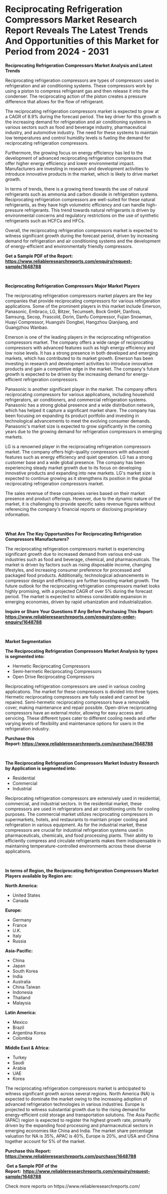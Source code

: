 <p><h1>Reciprocating Refrigeration Compressors Market Research Report Reveals The Latest Trends And Opportunities of this Market for Period from 2024 - 2031</h1></p><p><strong>Reciprocating Refrigeration Compressors Market Analysis and Latest Trends</strong></p>
<p><p>Reciprocating refrigeration compressors are types of compressors used in refrigeration and air conditioning systems. These compressors work by using a piston to compress refrigerant gas and then release it into the condenser. The reciprocating action of the piston creates a pressure difference that allows for the flow of refrigerant.</p><p>The reciprocating refrigeration compressors market is expected to grow at a CAGR of 8.9% during the forecast period. The key driver for this growth is the increasing demand for refrigeration and air conditioning systems in various sectors such as food and beverage industry, pharmaceutical industry, and automotive industry. The need for these systems to maintain low temperatures and control humidity levels is fueling the demand for reciprocating refrigeration compressors.</p><p>Furthermore, the growing focus on energy efficiency has led to the development of advanced reciprocating refrigeration compressors that offer higher energy efficiency and lower environmental impact. Manufacturers are investing in research and development activities to introduce innovative products in the market, which is likely to drive market growth.</p><p>In terms of trends, there is a growing trend towards the use of natural refrigerants such as ammonia and carbon dioxide in refrigeration systems. Reciprocating refrigeration compressors are well-suited for these natural refrigerants, as they have high volumetric efficiency and can handle high-pressure refrigerants. This trend towards natural refrigerants is driven by environmental concerns and regulatory restrictions on the use of synthetic refrigerants such as HCFCs and HFCs.</p><p>Overall, the reciprocating refrigeration compressors market is expected to witness significant growth during the forecast period, driven by increasing demand for refrigeration and air conditioning systems and the development of energy-efficient and environmentally friendly compressors.</p></p>
<p><strong>Get a Sample PDF of the Report:&nbsp; <a href="https://www.reliableresearchreports.com/enquiry/request-sample/1648788">https://www.reliableresearchreports.com/enquiry/request-sample/1648788</a></strong></p>
<p>&nbsp;</p>
<p><strong>Reciprocating Refrigeration Compressors Major Market Players</strong></p>
<p><p>The reciprocating refrigeration compressors market players are the key companies that provide reciprocating compressors for various refrigeration applications. Some of the prominent players in this market include Emerson, Panasonic, Embraco, LG, Bitzer, Tecumseh, Bock GmbH, Danfoss, Samsung, Secop, Frascold, Dorin, Danfu Compressor, Fujian Snowman, Huayi Compressor, Huangshi Dongbei, Hangzhou Qianjiang, and Guangzhou Wanbao.</p><p>Emerson is one of the leading players in the reciprocating refrigeration compressors market. The company offers a wide range of reciprocating compressors with advanced features such as high energy efficiency and low noise levels. It has a strong presence in both developed and emerging markets, which has contributed to its market growth. Emerson has been investing in research and development activities to introduce innovative products and gain a competitive edge in the market. The company's future growth is expected to be driven by the increasing demand for energy-efficient refrigeration compressors.</p><p>Panasonic is another significant player in the market. The company offers reciprocating compressors for various applications, including household refrigerators, air conditioners, and commercial refrigeration systems. Panasonic has a strong global presence and a wide distribution network, which has helped it capture a significant market share. The company has been focusing on expanding its product portfolio and investing in technological advancements to meet the evolving consumer demands. Panasonic's market size is expected to grow significantly in the coming years due to the growing demand for refrigeration compressors in emerging markets.</p><p>LG is a renowned player in the reciprocating refrigeration compressors market. The company offers high-quality compressors with advanced features such as energy efficiency and quiet operation. LG has a strong customer base and a wide global presence. The company has been experiencing steady market growth due to its focus on developing innovative products and expanding into new markets. LG's market size is expected to continue growing as it strengthens its position in the global reciprocating refrigeration compressors market.</p><p>The sales revenue of these companies varies based on their market presence and product offerings. However, due to the dynamic nature of the market, it is challenging to provide specific sales revenue figures without referencing the company's financial reports or disclosing proprietary information.</p></p>
<p>&nbsp;</p>
<p><strong>What Are The Key Opportunities For Reciprocating Refrigeration Compressors Manufacturers?</strong></p>
<p><p>The reciprocating refrigeration compressors market is experiencing significant growth due to increased demand from various end-use industries such as food and beverage, chemical, and pharmaceuticals. The market is driven by factors such as rising disposable income, changing lifestyles, and increasing consumer preference for processed and packaged food products. Additionally, technological advancements in compressor design and efficiency are further boosting market growth. The future outlook for the reciprocating refrigeration compressors market looks highly promising, with a projected CAGR of over 5% during the forecast period. The market is expected to witness considerable expansion in emerging economies, driven by rapid urbanization and industrialization.</p></p>
<p><strong>Inquire or Share Your Questions If Any Before Purchasing This Report: <a href="https://www.reliableresearchreports.com/enquiry/pre-order-enquiry/1648788">https://www.reliableresearchreports.com/enquiry/pre-order-enquiry/1648788</a></strong></p>
<p>&nbsp;</p>
<p><strong>Market Segmentation</strong></p>
<p><strong>The Reciprocating Refrigeration Compressors Market Analysis by types is segmented into:</strong></p>
<p><ul><li>Hermetic Reciprocating Compressors</li><li>Semi-hermetic Reciprocating Compressors</li><li>Open Drive Reciprocating Compressors</li></ul></p>
<p><p>Reciprocating refrigeration compressors are used in various cooling applications. The market for these compressors is divided into three types. Hermetic reciprocating compressors are fully sealed and cannot be repaired. Semi-hermetic reciprocating compressors have a removable cover, making maintenance and repair possible. Open-drive reciprocating compressors have an external motor, allowing for easy access and servicing. These different types cater to different cooling needs and offer varying levels of flexibility and maintenance options for users in the refrigeration industry.</p></p>
<p><strong>Purchase this Report:&nbsp;<a href="https://www.reliableresearchreports.com/purchase/1648788">https://www.reliableresearchreports.com/purchase/1648788</a></strong></p>
<p>&nbsp;</p>
<p><strong>The Reciprocating Refrigeration Compressors Market Industry Research by Application is segmented into:</strong></p>
<p><ul><li>Residential</li><li>Commercial</li><li>Industrial</li></ul></p>
<p><p>Reciprocating refrigeration compressors are extensively used in residential, commercial, and industrial sectors. In the residential market, these compressors are used in refrigerators and air conditioning units for cooling purposes. The commercial market utilizes reciprocating compressors in supermarkets, hotels, and restaurants to maintain proper cooling and refrigeration in various equipment. As for the industrial market, these compressors are crucial for industrial refrigeration systems used in pharmaceuticals, chemicals, and food processing plants. Their ability to efficiently compress and circulate refrigerants makes them indispensable in maintaining temperature-controlled environments across these diverse applications.</p></p>
<p>&nbsp;</p>
<p><strong>In terms of Region, the Reciprocating Refrigeration Compressors Market Players available by Region are:</strong></p>
<p>
    <p> <strong> North America: </strong>
        <ul>
            <li>United States</li>
            <li>Canada</li>
        </ul>
        </p> 
    <p> <strong> Europe: </strong>
        <ul>
            <li>Germany</li>
            <li>France</li>
            <li>U.K.</li>
            <li>Italy</li>
            <li>Russia</li>
        </ul>
        </p> 
    <p> <strong> Asia-Pacific: </strong>
        <ul>
            <li>China</li>
            <li>Japan</li>
            <li>South Korea</li>
            <li>India</li>
            <li>Australia</li>
            <li>China Taiwan</li>
            <li>Indonesia</li>
            <li>Thailand</li>
            <li>Malaysia</li>
        </ul>
        </p> 
    <p> <strong> Latin America: </strong>
        <ul>
            <li>Mexico</li>
            <li>Brazil</li>
            <li>Argentina Korea</li>
            <li>Colombia</li>
        </ul>
        </p> 
    <p> <strong> Middle East & Africa: </strong>
        <ul>
            <li>Turkey</li>
            <li>Saudi</li>
            <li>Arabia</li>
            <li>UAE</li>
            <li>Korea</li>
        </ul>
    </p>
    </p>
<p><p>The reciprocating refrigeration compressors market is anticipated to witness significant growth across several regions. North America (NA) is expected to dominate the market owing to the increasing adoption of advanced refrigeration technologies in various industries. Europe is projected to witness substantial growth due to the rising demand for energy-efficient cold storage and transportation solutions. The Asia Pacific (APAC) region is expected to register the highest growth rate, primarily driven by the expanding food processing and pharmaceutical sectors in emerging economies like China and India. The market share percentage valuation for NA is 35%, APAC is 40%, Europe is 20%, and USA and China together account for 5% of the market.</p></p>
<p><strong>Purchase this Report: <a href="https://www.reliableresearchreports.com/purchase/1648788">https://www.reliableresearchreports.com/purchase/1648788</a></strong></p>
<p>&nbsp;<strong>Get a Sample PDF of the Report:&nbsp;&nbsp;<a href="https://www.reliableresearchreports.com/enquiry/request-sample/1648788">https://www.reliableresearchreports.com/enquiry/request-sample/1648788</a></strong></p>
<p><strong></strong></p>
<p>Check more reports on https://www.reliableresearchreports.com/</p>